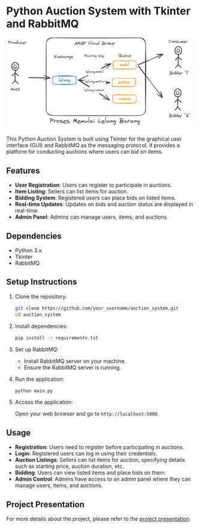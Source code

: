 # Python Auction System with Tkinter and RabbitMQ

![Auction System](bid.png)

This Python Auction System is built using Tkinter for the graphical user interface (GUI) and RabbitMQ as the messaging protocol. It provides a platform for conducting auctions where users can bid on items.

## Features

- **User Registration**: Users can register to participate in auctions.
- **Item Listing**: Sellers can list items for auction.
- **Bidding System**: Registered users can place bids on listed items.
- **Real-time Updates**: Updates on bids and auction status are displayed in real-time.
- **Admin Panel**: Admins can manage users, items, and auctions.

## Dependencies

- Python 3.x
- Tkinter
- RabbitMQ

## Setup Instructions

1. Clone the repository:

    ```bash
    git clone https://github.com/your_username/auction_system.git
    cd auction_system
    ```

2. Install dependencies:

    ```bash
    pip install -r requirements.txt
    ```

3. Set up RabbitMQ:

    - Install RabbitMQ server on your machine.
    - Ensure the RabbitMQ server is running.

4. Run the application:

    ```bash
    python main.py
    ```

5. Access the application:

    Open your web browser and go to `http://localhost:5000`.

## Usage

- **Registration**: Users need to register before participating in auctions.
- **Login**: Registered users can log in using their credentials.
- **Auction Listings**: Sellers can list items for auction, specifying details such as starting price, auction duration, etc.
- **Bidding**: Users can view listed items and place bids on them.
- **Admin Control**: Admins have access to an admin panel where they can manage users, items, and auctions.

## Project Presentation

For more details about the project, please refer to the [project presentation](https://www.canva.com/design/DAFz7l_U8ik/5wH6cAlGK-QU0QMeTr3I6A/edit?utm_content=DAFz7l_U8ik&utm_campaign=designshare&utm_medium=link2&utm_source=sharebutton).


